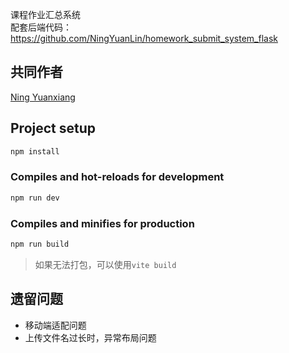课程作业汇总系统  
配套后端代码：https://github.com/NingYuanLin/homework_submit_system_flask

## 共同作者
[Ning Yuanxiang](https://github.com/NingYuanxiang)

## Project setup

```bash
npm install
```

### Compiles and hot-reloads for development

```bash
npm run dev
```

### Compiles and minifies for production

```bash
npm run build
```
> 如果无法打包，可以使用`vite build`

## 遗留问题
* 移动端适配问题  
* 上传文件名过长时，异常布局问题